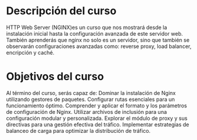 # Descripción del curso

HTTP Web Server (NGINX)es un curso que  nos mostrará desde la instalación inicial hasta la configuración avanzada de este servidor web.
También aprenderás que nginx no solo es un servidor, sino que también se observarán configuraciones avanzadas como: reverse proxy, load balancer, encripción y caché. 

# Objetivos del curso
Al término del curso, serás capaz de:
Dominar la instalación de Nginx utilizando gestores de paquetes.
Configurar rutas esenciales para un funcionamiento óptimo.
Comprender y aplicar el formato y los parámetros de configuración de Nginx.
Utilizar archivos de inclusión para una configuración modular y personalizada.
Explorar el módulo de proxy y sus directivas para una gestión efectiva del tráfico.
Implementar estrategias de balanceo de carga para optimizar la distribución de tráfico.
